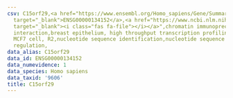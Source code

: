 ```yaml
---
csv: C15orf29,<a href="https://www.ensembl.org/Homo_sapiens/Gene/Summary?db=core;g=ENSG00000134152"
  target="_blank">ENSG00000134152</a>,<a href="https://www.ncbi.nlm.nih.gov/pubmed/22863008"
  target="_blank"><i class="fas fa-file"></i></a>",chromatin immunoprecipitation assay,direct
  interaction,breast epithelium, high throughput transcription profiling by microarray,
  MCF7 cell, R2,nucleotide sequence identification,nucleotide sequence identification,transcriptional
  regulation,
data_alias: C15orf29
data_id: ENSG00000134152
data_numevidence: 1
data_species: Homo sapiens
data_taxid: '9606'
title: C15orf29
---
```


